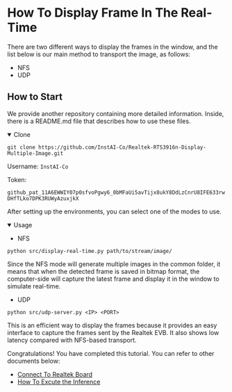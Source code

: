 # How To Display Frame In The Real-Time

There are two different ways to display the frames in the window, and the list below is our main method to transport the image, as follows:

- NFS
- UDP

## How to Start

We provide another repository containing more detailed information. Inside, there is a README.md file that describes how to use these files.

<details open>
<summary>Clone</summary>

```shell
git clone https://github.com/InstAI-Co/Realtek-RTS3916n-Display-Multiple-Image.git
```

Username: `InstAI-Co`

Token:

`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`

After setting up the environments, you can select one of the modes to use.

</details>

<details open>
<summary>Usage</summary>

- NFS

```shell
python src/display-real-time.py path/to/stream/image/
```

Since the NFS mode will generate multiple images in the common folder, it means that when the detected frame is saved in bitmap format, the computer-side will capture the latest frame and display it in the window to simulate real-time.

- UDP

```shell
python src/udp-server.py <IP> <PORT>
```

This is an efficient way to display the frames because it provides an easy interface to capture the frames sent by the Realtek EVB. It also shows low latency compared with NFS-based transport.

Congratulations! You have completed this tutorial. You can refer to other documents below:

- [Connect To Realtek Board](./connect_board.md)
- [How To Excute the Inference](./inference.md)

</details>
